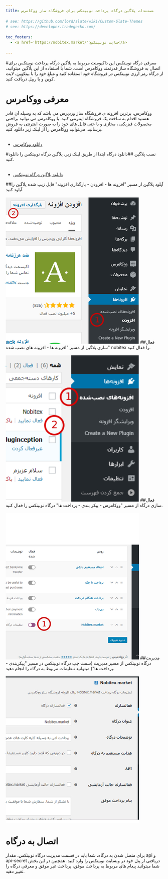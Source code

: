 ```yaml
---
title: مستندات پلاگین درگاه پرداخت نوبیتکس برای فروشگاه ساز ووکامرس

# see: https://github.com/lord/slate/wiki/Custom-Slate-Themes
# see: https://developer.tradegecko.com/
  
toc_footers:
  - <a href='https://nobitex.market/'>سایت نوبیتکس</a>

---
```

#معرفی درگاه نوبیتکس
این داکیومنت مربوط به پلاگین درگاه پرداخت نوبیتکس برای اتصال به فروشگاه ساز قدرتمند ووکامرس است.
شما با استفاده از این پلاگین میتوانید، از درگاه رمز ارزی نوبیتکس در فروشگاه خود استفاده کنید و مبلغ خود را با بیتکوین، لایت کوین و یا ریپل دریافت کنید.
# معرفی ووکامرس
ووکامرس، برترین افزونه ی فروشگاه ساز وردپرس می باشد که به وسیله آن قادر هستید اقدام به ساخت یک فروشگاه اینترنتی کنید. با ووکامرس می توانید براحتی محصولات فیزیکی ، مجازی و یا حتی فایل های خود را به صورت اینترنتی به فروش برسانید. می‌توانید ووکامرس را از لینک زیر دانلود کنید.
  <br>
  <br>
  - <a href='https://wordpress.org/plugins/woocommerce'>دانلود ووکامرس</a>

#نصب پلاگین
##دانلود درگاه
ابتدا از طریق لینک زیر، پلاگین درگاه نوبیتکس را دانلود کنید.
  <br>
  <br>
  - <a href='https://github.com/nobitex/novypay-wordpress/releases/download/0.1/nobitex-woocommerce-gateway.zip'>دانلود  پلاگین درگاه نوبیتکس</a>

##آپلود پلاگین
از مسیر "افزونه ها - افزودن - بارگذاری افزونه" فایل زیپ شده پلاگین را آپلود کنید.
<br>
<br>
<img src="../images/plugin-upload.jpg"></img>
##فعال سازی پلاگین
از مسیر "افزونه ها - افزونه های نصب شده" nobitex را فعال کنید.
<br>
<br>
<img src="../images/active-plugin.jpg"></img>
##فعال سازی درگاه
از مسیر "ووکامرس - پیکر بندی - پرداخت ها" درگاه نوبیتکس را فعال کنید.
<br>
<br>
<img src="../images/active-gateway.jpg"></img>
##مدیریت درگاه نوبیتکس
از مسیر مدیریت (سمت چپ درگاه نوبیتکس در مسیر "پیکربندی - پرداخت ها") میتوانید تنظیمات مربوط به درگاه را انجام دهید.
<br>
<br>
<img src="../images/gateway-setting.jpg"></img>
# اتصال به درگاه
برای متصل شدن به درگاه، شما باید در قسمت مدیریت درگاه نوبیتکس، مقدار api و api-secret دریافتی از پنل خود در وبسایت نوبیتکس را وارد کنید.
همچنین در این بخش شما میتوانید پیغام های مربوط به پرداخت موفق، پرداخت غیر موفق و معرفی درگاه را تغییر دهید.
